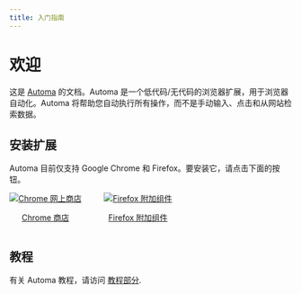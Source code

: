 ```yaml
---
title: 入门指南
---
```


# 欢迎
这是 [Automa](https://www.automa.site) 的文档。Automa 是一个低代码/无代码的浏览器扩展，用于浏览器自动化。Automa 将帮助您自动执行所有操作，而不是手动输入、点击和从网站检索数据。

## 安装扩展
Automa 目前仅支持 Google Chrome 和 Firefox。要安装它，请点击下面的按钮。

<div style="display: flex">
  <div style="margin-right: 40px">
    <a target="_blank" href="https://chrome.google.com/webstore/detail/automa/infppggnoaenmfagbfknfkancpbljcca">
      <img src="https://user-images.githubusercontent.com/22908993/166417152-f870bfbd-1770-4c28-b69d-a7303aebc9a6.png" alt="Chrome 网上商店" />
      <p align="center">Chrome 商店</p>
    </a>
  </div>
  <div>
    <a target="_blank" href="https://addons.mozilla.org/en-US/firefox/addon/automa/">
      <img src="https://user-images.githubusercontent.com/22908993/166417727-3481fef4-00e5-4cf0-bb03-27fb880d993c.png" alt="Firefox 附加组件" />
      <p align="center">Firefox 附加组件</p>
    </a>
  </div>
</div>

## 教程
有关 Automa 教程，请访问 [教程部分](https://www.automa.site/tutorials).